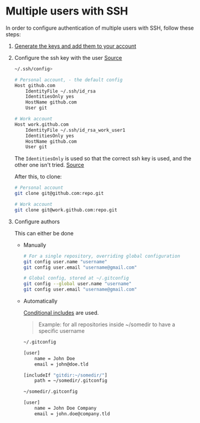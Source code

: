 Multiple users with SSH
=======================

In order to configure authentication of multiple users with SSH,
follow these steps:

1. [Generate the keys and add them to your account](https://help.github.com/en/articles/generating-a-new-ssh-key-and-adding-it-to-the-ssh-agent)
2. Configure the ssh key with the user
    [Source](https://medium.freecodecamp.org/manage-multiple-github-accounts-the-ssh-way-2dadc30ccaca)

    ```sh
    ~/.ssh/config>

    # Personal account, - the default config
    Host github.com
        IdentityFile ~/.ssh/id_rsa
        IdentitiesOnly yes
        HostName github.com
        User git

    # Work account
    Host work.github.com
        IdentityFile ~/.ssh/id_rsa_work_user1
        IdentitiesOnly yes
        HostName github.com
        User git
    ```

    The `IdentitiesOnly` is used so that the correct ssh key is used, and the
    other one isn't tried.
    [Source](https://stackoverflow.com/questions/4565700/how-to-specify-the-private-ssh-key-to-use-when-executing-shell-command-on-git)

    After this, to clone:

    ```sh
    # Personal account
    git clone git@github.com:repo.git

    # Work account
    git clone git@work.github.com:repo.git
    ```

3. Configure authors

    This can either be done

    * Manually

        ```sh
        # For a single repository, overriding global configuration
        git config user.name "username"
        git config user.email "username@gmail.com"

        # Global config, stored at ~/.gitconfig
        git config --global user.name "username"
        git config user.email "username@gmail.com"
        ```

    * Automatically

        [Conditional includes](https://git-scm.com/docs/git-config#_conditional_includes)
        are used.

        > Example: for all repositories inside ~/somedir to have a specific username

        ```sh
        ~/.gitconfig

        [user]
            name = John Doe
            email = john@doe.tld

        [includeIf "gitdir:~/somedir/"]
            path = ~/somedir/.gitconfig
        ```

        ```sh
        ~/somedir/.gitconfig

        [user]
            name = John Doe Company
            email = john.doe@company.tld
        ```

